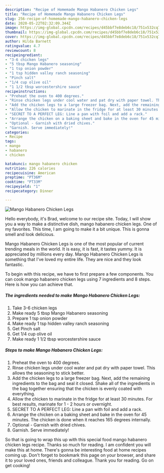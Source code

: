 ```yaml
---
description: "Recipe of Homemade Mango Habanero Chicken Legs"
title: "Recipe of Homemade Mango Habanero Chicken Legs"
slug: 256-recipe-of-homemade-mango-habanero-chicken-legs
date: 2020-05-22T02:32:09.344Z
image: https://img-global.cpcdn.com/recipes/d45bbf7e8deb6c18/751x532cq70/mango-habanero-chicken-legs-recipe-main-photo.jpg
thumbnail: https://img-global.cpcdn.com/recipes/d45bbf7e8deb6c18/751x532cq70/mango-habanero-chicken-legs-recipe-main-photo.jpg
cover: https://img-global.cpcdn.com/recipes/d45bbf7e8deb6c18/751x532cq70/mango-habanero-chicken-legs-recipe-main-photo.jpg
author: Hilda Barnett
ratingvalue: 4.7
reviewcount: 8
recipeingredient:
- "3-6 chicken legs"
- "5 tbsp Mango Habanero seasoning"
- "1 tsp onion powder"
- "1 tsp hidden valley ranch seasoning"
- "Pinch salt"
- "1/4 cup olive oil"
- "1 1/2 tbsp worcestershire sauce"
recipeinstructions:
- "Preheat the oven to 400 degrees."
- "Rinse chicken legs under cool water and pat dry with paper towel. This allows the seasoning to stick better."
- "Add the chicken legs to a large freezer bag. Next, add the remaining ingredients to the bag and seal it closed. Shake all of the ingredients in the bag together ensuring that the chicken is evenly coated with everything."
- "Allow the chicken to marinate in the fridge for at least 30 minutes. For best results, marinate for 1 - 2 hours or overnight."
- "SECRET TO A PERFECT LEG: Line a pan with foil and add a rack."
- "Arrange the chicken on a baking sheet and bake in the oven for 45 minutes. The chicken is done when it reaches 165 degrees internally."
- "Optional - Garnish with dried chives."
- "Garnish. Serve immediately!"
categories:
- Recipe
tags:
- mango
- habanero
- chicken

katakunci: mango habanero chicken 
nutrition: 226 calories
recipecuisine: American
preptime: "PT36M"
cooktime: "PT33M"
recipeyield: "1"
recipecategory: Dinner

---
```



![Mango Habanero Chicken Legs](https://img-global.cpcdn.com/recipes/d45bbf7e8deb6c18/751x532cq70/mango-habanero-chicken-legs-recipe-main-photo.jpg)

Hello everybody, it's Brad, welcome to our recipe site. Today, I will show you a way to make a distinctive dish, mango habanero chicken legs. One of my favorites. This time, I am going to make it a bit unique. This is gonna smell and look delicious.



Mango Habanero Chicken Legs is one of the most popular of current trending meals in the world. It is easy, it is fast, it tastes yummy. It is appreciated by millions every day. Mango Habanero Chicken Legs is something that I've loved my entire life. They are nice and they look fantastic.


To begin with this recipe, we have to first prepare a few components. You can cook mango habanero chicken legs using 7 ingredients and 8 steps. Here is how you can achieve that.

##### The ingredients needed to make Mango Habanero Chicken Legs:

1. Take 3-6 chicken legs
1. Make ready 5 tbsp Mango Habanero seasoning
1. Prepare 1 tsp onion powder
1. Make ready 1 tsp hidden valley ranch seasoning
1. Get Pinch salt
1. Get 1/4 cup olive oil
1. Make ready 1 1/2 tbsp worcestershire sauce




##### Steps to make Mango Habanero Chicken Legs:

1. Preheat the oven to 400 degrees.
1. Rinse chicken legs under cool water and pat dry with paper towel. This allows the seasoning to stick better.
1. Add the chicken legs to a large freezer bag. Next, add the remaining ingredients to the bag and seal it closed. Shake all of the ingredients in the bag together ensuring that the chicken is evenly coated with everything.
1. Allow the chicken to marinate in the fridge for at least 30 minutes. For best results, marinate for 1 - 2 hours or overnight.
1. SECRET TO A PERFECT LEG: Line a pan with foil and add a rack.
1. Arrange the chicken on a baking sheet and bake in the oven for 45 minutes. The chicken is done when it reaches 165 degrees internally.
1. Optional - Garnish with dried chives.
1. Garnish. Serve immediately!




So that is going to wrap this up with this special food mango habanero chicken legs recipe. Thanks so much for reading. I am confident you will make this at home. There's gonna be interesting food at home recipes coming up. Don't forget to bookmark this page on your browser, and share it to your loved ones, friends and colleague. Thank you for reading. Go on get cooking!
